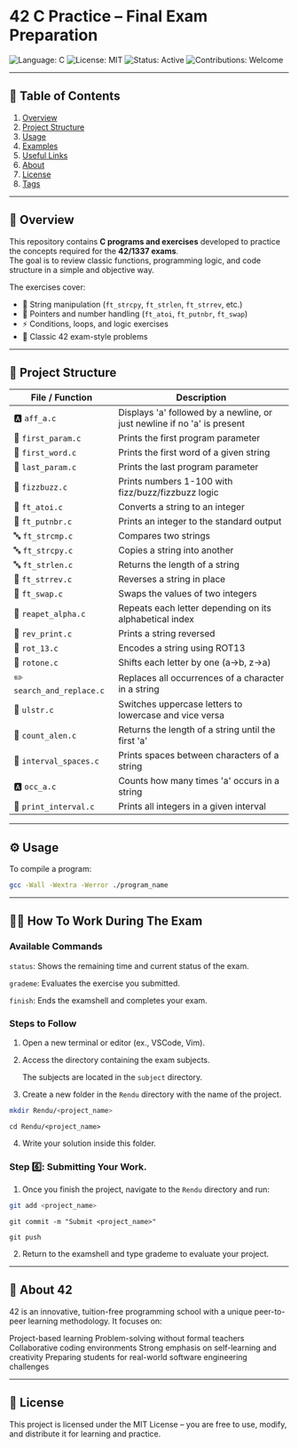 # 42 C Practice – Final Exam Preparation

![Language: C](https://img.shields.io/badge/language-C-blue.svg) 
![License: MIT](https://img.shields.io/badge/license-MIT-green.svg) 
![Status: Active](https://img.shields.io/badge/status-active-brightgreen.svg) 
![Contributions: Welcome](https://img.shields.io/badge/contributions-welcome-orange.svg)

---

## 📑 Table of Contents

1. [Overview](#overview)  
2. [Project Structure](#project-structure)  
3. [Usage](#usage)  
4. [Examples](#examples)  
5. [Useful Links](#useful-links)  
6. [About](#about)  
7. [License](#license)  
8. [Tags](#tags)

---

## 📌 Overview

This repository contains **C programs and exercises** developed to practice the concepts required for the **42/1337 exams**.  
The goal is to review classic functions, programming logic, and code structure in a simple and objective way.

The exercises cover:  
- 📝 String manipulation (`ft_strcpy`, `ft_strlen`, `ft_strrev`, etc.)  
- 🔢 Pointers and number handling (`ft_atoi`, `ft_putnbr`, `ft_swap`)  
- ⚡ Conditions, loops, and logic exercises  
- 🎯 Classic 42 exam-style problems  

---

## 📂 Project Structure

| File / Function         | Description |
|-------------------------|-------------|
| 🅰️ `aff_a.c`               | Displays 'a' followed by a newline, or just newline if no 'a' is present |
| 🔹 `first_param.c`         | Prints the first program parameter |
| 🔹 `first_word.c`          | Prints the first word of a given string |
| 🔹 `last_param.c`          | Prints the last program parameter |
| 🎉 `fizzbuzz.c`            | Prints numbers 1-100 with fizz/buzz/fizzbuzz logic |
| 🔢 `ft_atoi.c`             | Converts a string to an integer |
| 🔢 `ft_putnbr.c`           | Prints an integer to the standard output |
| 🔤 `ft_strcmp.c`           | Compares two strings |
| 🔤 `ft_strcpy.c`           | Copies a string into another |
| 🔤 `ft_strlen.c`           | Returns the length of a string |
| 🔄 `ft_strrev.c`           | Reverses a string in place |
| 🔁 `ft_swap.c`             | Swaps the values of two integers |
| 🔁 `reapet_alpha.c`        | Repeats each letter depending on its alphabetical index |
| 🔄 `rev_print.c`           | Prints a string reversed |
| 🔐 `rot_13.c`              | Encodes a string using ROT13 |
| 🔐 `rotone.c`              | Shifts each letter by one (a→b, z→a) |
| ✏️ `search_and_replace.c`  | Replaces all occurrences of a character in a string |
| 🔀 `ulstr.c`               | Switches uppercase letters to lowercase and vice versa |
| 📏 `count_alen.c`          | Returns the length of a string until the first 'a' |
| 📏 `interval_spaces.c`     | Prints spaces between characters of a string |
| 🅰️ `occ_a.c`               | Counts how many times 'a' occurs in a string |
| 📐 `print_interval.c`      | Prints all integers in a given interval |

---

## ⚙️ Usage

To compile a program:

```bash
gcc -Wall -Wextra -Werror ./program_name
```
--- 

## 🧑‍💻 How To Work During The Exam 

### Available Commands

`status`: Shows the remaining time and current status of the exam.

`grademe`: Evaluates the exercise you submitted.

`finish`: Ends the examshell and completes your exam.

### Steps to Follow

1. Open a new terminal or editor (ex., VSCode, Vim).

2. Access the directory containing the exam subjects.

    The subjects are located in the  `subject` directory.
   
3. Create a new folder in the `Rendu` directory with the name of the project.

```bash
mkdir Rendu/<project_name>
```
```
cd Rendu/<project_name>
```
4. Write your solution inside this folder.

### Step 6️⃣: Submitting Your Work.

1. Once you finish the project, navigate to the `Rendu` directory and run:

```bash
git add <project_name>
```
```
git commit -m "Submit <project_name>"
```
```
git push
```
2. Return to the examshell and type grademe to evaluate your project.

---

## 🏫 About 42

42 is an innovative, tuition-free programming school with a unique peer-to-peer learning methodology.
It focuses on:

Project-based learning
Problem-solving without formal teachers
Collaborative coding environments
Strong emphasis on self-learning and creativity
Preparing students for real-world software engineering challenges

---

## 📜 License

This project is licensed under the MIT License – you are free to use, modify, and distribute it for learning and practice.
